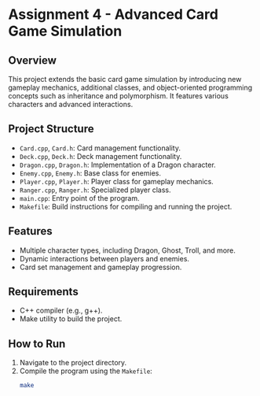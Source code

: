 # Assignment 4 - Advanced Card Game Simulation

## Overview
This project extends the basic card game simulation by introducing new gameplay mechanics, additional classes, and object-oriented programming concepts such as inheritance and polymorphism. It features various characters and advanced interactions.

## Project Structure
- `Card.cpp`, `Card.h`: Card management functionality.
- `Deck.cpp`, `Deck.h`: Deck management functionality.
- `Dragon.cpp`, `Dragon.h`: Implementation of a Dragon character.
- `Enemy.cpp`, `Enemy.h`: Base class for enemies.
- `Player.cpp`, `Player.h`: Player class for gameplay mechanics.
- `Ranger.cpp`, `Ranger.h`: Specialized player class.
- `main.cpp`: Entry point of the program.
- `Makefile`: Build instructions for compiling and running the project.

## Features
- Multiple character types, including Dragon, Ghost, Troll, and more.
- Dynamic interactions between players and enemies.
- Card set management and gameplay progression.

## Requirements
- C++ compiler (e.g., g++).
- Make utility to build the project.

## How to Run
1. Navigate to the project directory.
2. Compile the program using the `Makefile`:
   ```bash
   make
